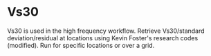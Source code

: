 # Vs30
Vs30 is used in the high frequency workflow.
Retrieve Vs30/standard deviation/residual at locations using Kevin Foster's research codes (modified).
Run for specific locations or over a grid.
